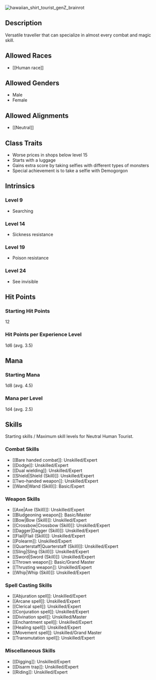 <!--![tourist-and-medusa-512](https://github.com/hyvanmielenpelit/GnollHack/assets/16661034/e84cdac3-2739-4cf7-a9a1-5822c979d579)-->
![hawaiian_shirt_tourist_genZ_brainrot](https://github.com/user-attachments/assets/a7d52638-4914-4cf5-9999-b978abc4203d)

## Description

Versatile traveller that can specialize in almost every combat and magic skill.

## Allowed Races

- [[Human race]]

## Allowed Genders

- Male
- Female

## Allowed Alignments

- [[Neutral]]

## Class Traits

- Worse prices in shops below level 15
- Starts with a luggage
- Gains extra score by taking selfies with different types of monsters
- Special achievement is to take a selfie with Demogorgon

## Intrinsics

### Level 9

- Searching

### Level 14

- Sickness resistance

### Level 19

- Poison resistance

### Level 24

- See invisible

## Hit Points

### Starting Hit Points

12

### Hit Points per Experience Level

1d6 (avg. 3.5)

## Mana

### Starting Mana

1d8 (avg. 4.5)

### Mana per Level

1d4 (avg. 2.5)

## Skills

Starting skills / Maximum skill levels for Neutral Human Tourist.

### Combat Skills 

- [[Bare handed combat]]: Unskilled/Expert
- [[Dodge]]: Unskilled/Expert
- [[Dual wielding]]: Unskilled/Expert
- [[Shield|Shield (Skill)]]: Unskilled/Expert
- [[Two-handed weapon]]: Unskilled/Expert
- [[Wand|Wand (Skill)]]: Basic/Expert 

### Weapon Skills 

- [[Axe|Axe (Skill)]]: Unskilled/Expert 
- [[Bludgeoning weapon]]: Basic/Master 
- [[Bow|Bow (Skill)]]: Unskilled/Expert 
- [[Crossbow|Crossbow (Skill)]]: Unskilled/Expert 
- [[Dagger|Dagger (Skill)]]: Unskilled/Expert 
- [[Flail|Flail (Skill)]]: Unskilled/Expert 
- [[Polearm]]: Unskilled/Expert 
- [[Quarterstaff|Quarterstaff (Skill)]]: Unskilled/Expert 
- [[Sling|Sling (Skill)]]: Unskilled/Expert 
- [[Sword|Sword (Skill)]]: Unskilled/Expert 
- [[Thrown weapon]]: Basic/Grand Master
- [[Thrusting weapon]]: Unskilled/Expert 
- [[Whip|Whip (Skill)]]: Unskilled/Expert 

### Spell Casting Skills 

- [[Abjuration spell]]: Unskilled/Expert 
- [[Arcane spell]]: Unskilled/Expert 
- [[Clerical spell]]: Unskilled/Expert 
- [[Conjuration spell]]: Unskilled/Expert 
- [[Divination spell]]: Unskilled/Master 
- [[Enchantment spell]]: Unskilled/Expert 
- [[Healing spell]]: Unskilled/Expert 
- [[Movement spell]]: Unskilled/Grand Master
- [[Transmutation spell]]: Unskilled/Expert 

### Miscellaneous Skills 

- [[Digging]]: Unskilled/Expert 
- [[Disarm trap]]: Unskilled/Expert
- [[Riding]]: Unskilled/Expert